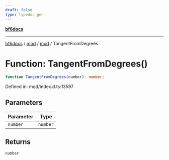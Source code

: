 ```yaml
---
draft: false
type: typedoc_gen
---
```


[**bf6docs**](../../../_index.md)

***

[bf6docs](../../../_index.md) / [mod](../../_index.md) / [mod](../_index.md) / TangentFromDegrees

# Function: TangentFromDegrees()

```ts
function TangentFromDegrees(number): number;
```

Defined in: mod/index.d.ts:13597

## Parameters

| Parameter | Type |
| ------ | ------ |
| `number` | `number` |

## Returns

`number`
